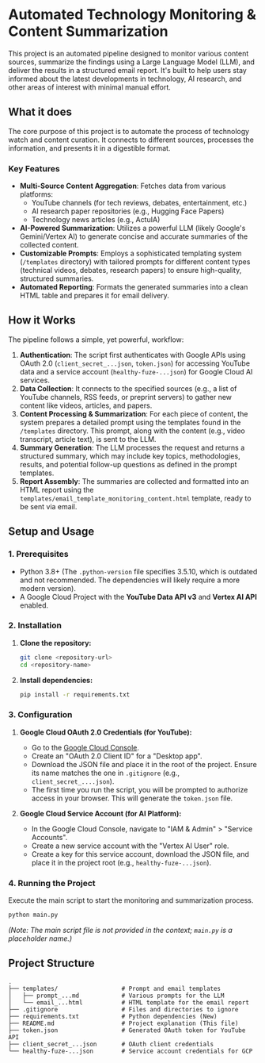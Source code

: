 # Automated Technology Monitoring &amp; Content Summarization

This project is an automated pipeline designed to monitor various content sources, summarize the findings using a Large Language Model (LLM), and deliver the results in a structured email report. It's built to help users stay informed about the latest developments in technology, AI research, and other areas of interest with minimal manual effort.

## What it does

The core purpose of this project is to automate the process of technology watch and content curation. It connects to different sources, processes the information, and presents it in a digestible format.

### Key Features

-   **Multi-Source Content Aggregation**: Fetches data from various platforms:
    -   YouTube channels (for tech reviews, debates, entertainment, etc.)
    -   AI research paper repositories (e.g., Hugging Face Papers)
    -   Technology news articles (e.g., ActuIA)
-   **AI-Powered Summarization**: Utilizes a powerful LLM (likely Google's Gemini/Vertex AI) to generate concise and accurate summaries of the collected content.
-   **Customizable Prompts**: Employs a sophisticated templating system (`/templates` directory) with tailored prompts for different content types (technical videos, debates, research papers) to ensure high-quality, structured summaries.
-   **Automated Reporting**: Formats the generated summaries into a clean HTML table and prepares it for email delivery.

## How it Works

The pipeline follows a simple, yet powerful, workflow:

1.  **Authentication**: The script first authenticates with Google APIs using OAuth 2.0 (`client_secret_...json`, `token.json`) for accessing YouTube data and a service account (`healthy-fuze-...json`) for Google Cloud AI services.
2.  **Data Collection**: It connects to the specified sources (e.g., a list of YouTube channels, RSS feeds, or preprint servers) to gather new content like videos, articles, and papers.
3.  **Content Processing &amp; Summarization**: For each piece of content, the system prepares a detailed prompt using the templates found in the `/templates` directory. This prompt, along with the content (e.g., video transcript, article text), is sent to the LLM.
4.  **Summary Generation**: The LLM processes the request and returns a structured summary, which may include key topics, methodologies, results, and potential follow-up questions as defined in the prompt templates.
5.  **Report Assembly**: The summaries are collected and formatted into an HTML report using the `templates/email_template_monitoring_content.html` template, ready to be sent via email.

## Setup and Usage

### 1. Prerequisites

-   Python 3.8+ (The `.python-version` file specifies 3.5.10, which is outdated and not recommended. The dependencies will likely require a more modern version).
-   A Google Cloud Project with the **YouTube Data API v3** and **Vertex AI API** enabled.

### 2. Installation

1.  **Clone the repository:**
    ```bash
    git clone <repository-url>
    cd <repository-name>
    ```

2.  **Install dependencies:**
    ```bash
    pip install -r requirements.txt
    ```

### 3. Configuration

1.  **Google Cloud OAuth 2.0 Credentials (for YouTube):**
    -   Go to the [Google Cloud Console](https://console.cloud.google.com/apis/credentials).
    -   Create an "OAuth 2.0 Client ID" for a "Desktop app".
    -   Download the JSON file and place it in the root of the project. Ensure its name matches the one in `.gitignore` (e.g., `client_secret_....json`).
    -   The first time you run the script, you will be prompted to authorize access in your browser. This will generate the `token.json` file.

2.  **Google Cloud Service Account (for AI Platform):**
    -   In the Google Cloud Console, navigate to "IAM & Admin" > "Service Accounts".
    -   Create a new service account with the "Vertex AI User" role.
    -   Create a key for this service account, download the JSON file, and place it in the project root (e.g., `healthy-fuze-...json`).

### 4. Running the Project

Execute the main script to start the monitoring and summarization process.
```bash
python main.py
```
*(Note: The main script file is not provided in the context; `main.py` is a placeholder name.)*

## Project Structure

```
.
├── templates/                  # Prompt and email templates
│   ├── prompt_...md            # Various prompts for the LLM
│   └── email_...html           # HTML template for the email report
├── .gitignore                  # Files and directories to ignore
├── requirements.txt            # Python dependencies (New)
├── README.md                   # Project explanation (This file)
├── token.json                  # Generated OAuth token for YouTube API
├── client_secret_...json       # OAuth client credentials
└── healthy-fuze-...json        # Service account credentials for GCP
```